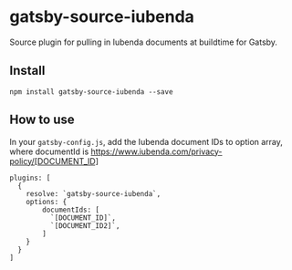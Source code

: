 # gatsby-source-iubenda
Source plugin for pulling in Iubenda documents at buildtime for Gatsby.

## Install
```npm install gatsby-source-iubenda --save```

## How to use
In your `gatsby-config.js`, add the Iubenda document IDs to option array, where documentId is https://www.iubenda.com/privacy-policy/[DOCUMENT_ID]

```
plugins: [
  {
    resolve: `gatsby-source-iubenda`,
    options: {
        documentIds: [
          `[DOCUMENT_ID]`,
          `[DOCUMENT_ID2]`,
        ]
    }
  }
]
```